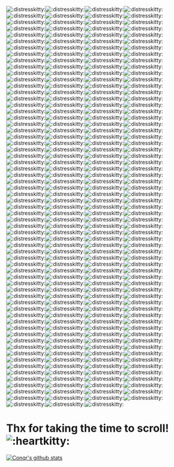 ![:distresskitty:](https://cdn.discordapp.com/emojis/748269816527323306.png?size=32)![:distresskitty:](https://cdn.discordapp.com/emojis/748269816527323306.png?size=32)![:distresskitty:](https://cdn.discordapp.com/emojis/748269816527323306.png?size=32)![:distresskitty:](https://cdn.discordapp.com/emojis/748269816527323306.png?size=32)![:distresskitty:](https://cdn.discordapp.com/emojis/748269816527323306.png?size=32)![:distresskitty:](https://cdn.discordapp.com/emojis/748269816527323306.png?size=32)![:distresskitty:](https://cdn.discordapp.com/emojis/748269816527323306.png?size=32)![:distresskitty:](https://cdn.discordapp.com/emojis/748269816527323306.png?size=32)![:distresskitty:](https://cdn.discordapp.com/emojis/748269816527323306.png?size=32)![:distresskitty:](https://cdn.discordapp.com/emojis/748269816527323306.png?size=32)![:distresskitty:](https://cdn.discordapp.com/emojis/748269816527323306.png?size=32)![:distresskitty:](https://cdn.discordapp.com/emojis/748269816527323306.png?size=32)![:distresskitty:](https://cdn.discordapp.com/emojis/748269816527323306.png?size=32)![:distresskitty:](https://cdn.discordapp.com/emojis/748269816527323306.png?size=32)![:distresskitty:](https://cdn.discordapp.com/emojis/748269816527323306.png?size=32)![:distresskitty:](https://cdn.discordapp.com/emojis/748269816527323306.png?size=32)![:distresskitty:](https://cdn.discordapp.com/emojis/748269816527323306.png?size=32)![:distresskitty:](https://cdn.discordapp.com/emojis/748269816527323306.png?size=32)![:distresskitty:](https://cdn.discordapp.com/emojis/748269816527323306.png?size=32)![:distresskitty:](https://cdn.discordapp.com/emojis/748269816527323306.png?size=32)![:distresskitty:](https://cdn.discordapp.com/emojis/748269816527323306.png?size=32)![:distresskitty:](https://cdn.discordapp.com/emojis/748269816527323306.png?size=32)![:distresskitty:](https://cdn.discordapp.com/emojis/748269816527323306.png?size=32)![:distresskitty:](https://cdn.discordapp.com/emojis/748269816527323306.png?size=32)![:distresskitty:](https://cdn.discordapp.com/emojis/748269816527323306.png?size=32)![:distresskitty:](https://cdn.discordapp.com/emojis/748269816527323306.png?size=32)![:distresskitty:](https://cdn.discordapp.com/emojis/748269816527323306.png?size=32)![:distresskitty:](https://cdn.discordapp.com/emojis/748269816527323306.png?size=32)![:distresskitty:](https://cdn.discordapp.com/emojis/748269816527323306.png?size=32)![:distresskitty:](https://cdn.discordapp.com/emojis/748269816527323306.png?size=32)![:distresskitty:](https://cdn.discordapp.com/emojis/748269816527323306.png?size=32)![:distresskitty:](https://cdn.discordapp.com/emojis/748269816527323306.png?size=32)![:distresskitty:](https://cdn.discordapp.com/emojis/748269816527323306.png?size=32)![:distresskitty:](https://cdn.discordapp.com/emojis/748269816527323306.png?size=32)![:distresskitty:](https://cdn.discordapp.com/emojis/748269816527323306.png?size=32)![:distresskitty:](https://cdn.discordapp.com/emojis/748269816527323306.png?size=32)![:distresskitty:](https://cdn.discordapp.com/emojis/748269816527323306.png?size=32)![:distresskitty:](https://cdn.discordapp.com/emojis/748269816527323306.png?size=32)![:distresskitty:](https://cdn.discordapp.com/emojis/748269816527323306.png?size=32)![:distresskitty:](https://cdn.discordapp.com/emojis/748269816527323306.png?size=32)![:distresskitty:](https://cdn.discordapp.com/emojis/748269816527323306.png?size=32)![:distresskitty:](https://cdn.discordapp.com/emojis/748269816527323306.png?size=32)![:distresskitty:](https://cdn.discordapp.com/emojis/748269816527323306.png?size=32)![:distresskitty:](https://cdn.discordapp.com/emojis/748269816527323306.png?size=32)![:distresskitty:](https://cdn.discordapp.com/emojis/748269816527323306.png?size=32)![:distresskitty:](https://cdn.discordapp.com/emojis/748269816527323306.png?size=32)![:distresskitty:](https://cdn.discordapp.com/emojis/748269816527323306.png?size=32)![:distresskitty:](https://cdn.discordapp.com/emojis/748269816527323306.png?size=32)![:distresskitty:](https://cdn.discordapp.com/emojis/748269816527323306.png?size=32)![:distresskitty:](https://cdn.discordapp.com/emojis/748269816527323306.png?size=32)![:distresskitty:](https://cdn.discordapp.com/emojis/748269816527323306.png?size=32)![:distresskitty:](https://cdn.discordapp.com/emojis/748269816527323306.png?size=32)![:distresskitty:](https://cdn.discordapp.com/emojis/748269816527323306.png?size=32)![:distresskitty:](https://cdn.discordapp.com/emojis/748269816527323306.png?size=32)![:distresskitty:](https://cdn.discordapp.com/emojis/748269816527323306.png?size=32)![:distresskitty:](https://cdn.discordapp.com/emojis/748269816527323306.png?size=32)![:distresskitty:](https://cdn.discordapp.com/emojis/748269816527323306.png?size=32)![:distresskitty:](https://cdn.discordapp.com/emojis/748269816527323306.png?size=32)![:distresskitty:](https://cdn.discordapp.com/emojis/748269816527323306.png?size=32)![:distresskitty:](https://cdn.discordapp.com/emojis/748269816527323306.png?size=32)![:distresskitty:](https://cdn.discordapp.com/emojis/748269816527323306.png?size=32)![:distresskitty:](https://cdn.discordapp.com/emojis/748269816527323306.png?size=32)![:distresskitty:](https://cdn.discordapp.com/emojis/748269816527323306.png?size=32)![:distresskitty:](https://cdn.discordapp.com/emojis/748269816527323306.png?size=32)![:distresskitty:](https://cdn.discordapp.com/emojis/748269816527323306.png?size=32)![:distresskitty:](https://cdn.discordapp.com/emojis/748269816527323306.png?size=32)![:distresskitty:](https://cdn.discordapp.com/emojis/748269816527323306.png?size=32)![:distresskitty:](https://cdn.discordapp.com/emojis/748269816527323306.png?size=32)![:distresskitty:](https://cdn.discordapp.com/emojis/748269816527323306.png?size=32)![:distresskitty:](https://cdn.discordapp.com/emojis/748269816527323306.png?size=32)![:distresskitty:](https://cdn.discordapp.com/emojis/748269816527323306.png?size=32)![:distresskitty:](https://cdn.discordapp.com/emojis/748269816527323306.png?size=32)![:distresskitty:](https://cdn.discordapp.com/emojis/748269816527323306.png?size=32)![:distresskitty:](https://cdn.discordapp.com/emojis/748269816527323306.png?size=32)![:distresskitty:](https://cdn.discordapp.com/emojis/748269816527323306.png?size=32)![:distresskitty:](https://cdn.discordapp.com/emojis/748269816527323306.png?size=32)![:distresskitty:](https://cdn.discordapp.com/emojis/748269816527323306.png?size=32)![:distresskitty:](https://cdn.discordapp.com/emojis/748269816527323306.png?size=32)![:distresskitty:](https://cdn.discordapp.com/emojis/748269816527323306.png?size=32)![:distresskitty:](https://cdn.discordapp.com/emojis/748269816527323306.png?size=32)![:distresskitty:](https://cdn.discordapp.com/emojis/748269816527323306.png?size=32)![:distresskitty:](https://cdn.discordapp.com/emojis/748269816527323306.png?size=32)![:distresskitty:](https://cdn.discordapp.com/emojis/748269816527323306.png?size=32)![:distresskitty:](https://cdn.discordapp.com/emojis/748269816527323306.png?size=32)![:distresskitty:](https://cdn.discordapp.com/emojis/748269816527323306.png?size=32)![:distresskitty:](https://cdn.discordapp.com/emojis/748269816527323306.png?size=32)![:distresskitty:](https://cdn.discordapp.com/emojis/748269816527323306.png?size=32)![:distresskitty:](https://cdn.discordapp.com/emojis/748269816527323306.png?size=32)![:distresskitty:](https://cdn.discordapp.com/emojis/748269816527323306.png?size=32)![:distresskitty:](https://cdn.discordapp.com/emojis/748269816527323306.png?size=32)![:distresskitty:](https://cdn.discordapp.com/emojis/748269816527323306.png?size=32)![:distresskitty:](https://cdn.discordapp.com/emojis/748269816527323306.png?size=32)![:distresskitty:](https://cdn.discordapp.com/emojis/748269816527323306.png?size=32)![:distresskitty:](https://cdn.discordapp.com/emojis/748269816527323306.png?size=32)![:distresskitty:](https://cdn.discordapp.com/emojis/748269816527323306.png?size=32)![:distresskitty:](https://cdn.discordapp.com/emojis/748269816527323306.png?size=32)![:distresskitty:](https://cdn.discordapp.com/emojis/748269816527323306.png?size=32)![:distresskitty:](https://cdn.discordapp.com/emojis/748269816527323306.png?size=32)![:distresskitty:](https://cdn.discordapp.com/emojis/748269816527323306.png?size=32)![:distresskitty:](https://cdn.discordapp.com/emojis/748269816527323306.png?size=32)![:distresskitty:](https://cdn.discordapp.com/emojis/748269816527323306.png?size=32)![:distresskitty:](https://cdn.discordapp.com/emojis/748269816527323306.png?size=32)![:distresskitty:](https://cdn.discordapp.com/emojis/748269816527323306.png?size=32)![:distresskitty:](https://cdn.discordapp.com/emojis/748269816527323306.png?size=32)![:distresskitty:](https://cdn.discordapp.com/emojis/748269816527323306.png?size=32)![:distresskitty:](https://cdn.discordapp.com/emojis/748269816527323306.png?size=32)![:distresskitty:](https://cdn.discordapp.com/emojis/748269816527323306.png?size=32)![:distresskitty:](https://cdn.discordapp.com/emojis/748269816527323306.png?size=32)![:distresskitty:](https://cdn.discordapp.com/emojis/748269816527323306.png?size=32)![:distresskitty:](https://cdn.discordapp.com/emojis/748269816527323306.png?size=32)![:distresskitty:](https://cdn.discordapp.com/emojis/748269816527323306.png?size=32)![:distresskitty:](https://cdn.discordapp.com/emojis/748269816527323306.png?size=32)![:distresskitty:](https://cdn.discordapp.com/emojis/748269816527323306.png?size=32)![:distresskitty:](https://cdn.discordapp.com/emojis/748269816527323306.png?size=32)![:distresskitty:](https://cdn.discordapp.com/emojis/748269816527323306.png?size=32)![:distresskitty:](https://cdn.discordapp.com/emojis/748269816527323306.png?size=32)![:distresskitty:](https://cdn.discordapp.com/emojis/748269816527323306.png?size=32)![:distresskitty:](https://cdn.discordapp.com/emojis/748269816527323306.png?size=32)![:distresskitty:](https://cdn.discordapp.com/emojis/748269816527323306.png?size=32)![:distresskitty:](https://cdn.discordapp.com/emojis/748269816527323306.png?size=32)![:distresskitty:](https://cdn.discordapp.com/emojis/748269816527323306.png?size=32)![:distresskitty:](https://cdn.discordapp.com/emojis/748269816527323306.png?size=32)![:distresskitty:](https://cdn.discordapp.com/emojis/748269816527323306.png?size=32)![:distresskitty:](https://cdn.discordapp.com/emojis/748269816527323306.png?size=32)![:distresskitty:](https://cdn.discordapp.com/emojis/748269816527323306.png?size=32)![:distresskitty:](https://cdn.discordapp.com/emojis/748269816527323306.png?size=32)![:distresskitty:](https://cdn.discordapp.com/emojis/748269816527323306.png?size=32)![:distresskitty:](https://cdn.discordapp.com/emojis/748269816527323306.png?size=32)![:distresskitty:](https://cdn.discordapp.com/emojis/748269816527323306.png?size=32)![:distresskitty:](https://cdn.discordapp.com/emojis/748269816527323306.png?size=32)![:distresskitty:](https://cdn.discordapp.com/emojis/748269816527323306.png?size=32)![:distresskitty:](https://cdn.discordapp.com/emojis/748269816527323306.png?size=32)![:distresskitty:](https://cdn.discordapp.com/emojis/748269816527323306.png?size=32)![:distresskitty:](https://cdn.discordapp.com/emojis/748269816527323306.png?size=32)![:distresskitty:](https://cdn.discordapp.com/emojis/748269816527323306.png?size=32)![:distresskitty:](https://cdn.discordapp.com/emojis/748269816527323306.png?size=32)![:distresskitty:](https://cdn.discordapp.com/emojis/748269816527323306.png?size=32)![:distresskitty:](https://cdn.discordapp.com/emojis/748269816527323306.png?size=32)![:distresskitty:](https://cdn.discordapp.com/emojis/748269816527323306.png?size=32)![:distresskitty:](https://cdn.discordapp.com/emojis/748269816527323306.png?size=32)![:distresskitty:](https://cdn.discordapp.com/emojis/748269816527323306.png?size=32)![:distresskitty:](https://cdn.discordapp.com/emojis/748269816527323306.png?size=32)![:distresskitty:](https://cdn.discordapp.com/emojis/748269816527323306.png?size=32)![:distresskitty:](https://cdn.discordapp.com/emojis/748269816527323306.png?size=32)![:distresskitty:](https://cdn.discordapp.com/emojis/748269816527323306.png?size=32)![:distresskitty:](https://cdn.discordapp.com/emojis/748269816527323306.png?size=32)![:distresskitty:](https://cdn.discordapp.com/emojis/748269816527323306.png?size=32)![:distresskitty:](https://cdn.discordapp.com/emojis/748269816527323306.png?size=32)![:distresskitty:](https://cdn.discordapp.com/emojis/748269816527323306.png?size=32)![:distresskitty:](https://cdn.discordapp.com/emojis/748269816527323306.png?size=32)![:distresskitty:](https://cdn.discordapp.com/emojis/748269816527323306.png?size=32)![:distresskitty:](https://cdn.discordapp.com/emojis/748269816527323306.png?size=32)![:distresskitty:](https://cdn.discordapp.com/emojis/748269816527323306.png?size=32)![:distresskitty:](https://cdn.discordapp.com/emojis/748269816527323306.png?size=32)![:distresskitty:](https://cdn.discordapp.com/emojis/748269816527323306.png?size=32)![:distresskitty:](https://cdn.discordapp.com/emojis/748269816527323306.png?size=32)![:distresskitty:](https://cdn.discordapp.com/emojis/748269816527323306.png?size=32)![:distresskitty:](https://cdn.discordapp.com/emojis/748269816527323306.png?size=32)![:distresskitty:](https://cdn.discordapp.com/emojis/748269816527323306.png?size=32)![:distresskitty:](https://cdn.discordapp.com/emojis/748269816527323306.png?size=32)![:distresskitty:](https://cdn.discordapp.com/emojis/748269816527323306.png?size=32)![:distresskitty:](https://cdn.discordapp.com/emojis/748269816527323306.png?size=32)![:distresskitty:](https://cdn.discordapp.com/emojis/748269816527323306.png?size=32)![:distresskitty:](https://cdn.discordapp.com/emojis/748269816527323306.png?size=32)![:distresskitty:](https://cdn.discordapp.com/emojis/748269816527323306.png?size=32)![:distresskitty:](https://cdn.discordapp.com/emojis/748269816527323306.png?size=32)![:distresskitty:](https://cdn.discordapp.com/emojis/748269816527323306.png?size=32)![:distresskitty:](https://cdn.discordapp.com/emojis/748269816527323306.png?size=32)![:distresskitty:](https://cdn.discordapp.com/emojis/748269816527323306.png?size=32)![:distresskitty:](https://cdn.discordapp.com/emojis/748269816527323306.png?size=32)![:distresskitty:](https://cdn.discordapp.com/emojis/748269816527323306.png?size=32)![:distresskitty:](https://cdn.discordapp.com/emojis/748269816527323306.png?size=32)![:distresskitty:](https://cdn.discordapp.com/emojis/748269816527323306.png?size=32)![:distresskitty:](https://cdn.discordapp.com/emojis/748269816527323306.png?size=32)![:distresskitty:](https://cdn.discordapp.com/emojis/748269816527323306.png?size=32)![:distresskitty:](https://cdn.discordapp.com/emojis/748269816527323306.png?size=32)![:distresskitty:](https://cdn.discordapp.com/emojis/748269816527323306.png?size=32)![:distresskitty:](https://cdn.discordapp.com/emojis/748269816527323306.png?size=32)![:distresskitty:](https://cdn.discordapp.com/emojis/748269816527323306.png?size=32)![:distresskitty:](https://cdn.discordapp.com/emojis/748269816527323306.png?size=32)![:distresskitty:](https://cdn.discordapp.com/emojis/748269816527323306.png?size=32)![:distresskitty:](https://cdn.discordapp.com/emojis/748269816527323306.png?size=32)![:distresskitty:](https://cdn.discordapp.com/emojis/748269816527323306.png?size=32)![:distresskitty:](https://cdn.discordapp.com/emojis/748269816527323306.png?size=32)![:distresskitty:](https://cdn.discordapp.com/emojis/748269816527323306.png?size=32)![:distresskitty:](https://cdn.discordapp.com/emojis/748269816527323306.png?size=32)![:distresskitty:](https://cdn.discordapp.com/emojis/748269816527323306.png?size=32)![:distresskitty:](https://cdn.discordapp.com/emojis/748269816527323306.png?size=32)![:distresskitty:](https://cdn.discordapp.com/emojis/748269816527323306.png?size=32)![:distresskitty:](https://cdn.discordapp.com/emojis/748269816527323306.png?size=32)![:distresskitty:](https://cdn.discordapp.com/emojis/748269816527323306.png?size=32)![:distresskitty:](https://cdn.discordapp.com/emojis/748269816527323306.png?size=32)![:distresskitty:](https://cdn.discordapp.com/emojis/748269816527323306.png?size=32)![:distresskitty:](https://cdn.discordapp.com/emojis/748269816527323306.png?size=32)![:distresskitty:](https://cdn.discordapp.com/emojis/748269816527323306.png?size=32)![:distresskitty:](https://cdn.discordapp.com/emojis/748269816527323306.png?size=32)![:distresskitty:](https://cdn.discordapp.com/emojis/748269816527323306.png?size=32)![:distresskitty:](https://cdn.discordapp.com/emojis/748269816527323306.png?size=32)![:distresskitty:](https://cdn.discordapp.com/emojis/748269816527323306.png?size=32)![:distresskitty:](https://cdn.discordapp.com/emojis/748269816527323306.png?size=32)![:distresskitty:](https://cdn.discordapp.com/emojis/748269816527323306.png?size=32)![:distresskitty:](https://cdn.discordapp.com/emojis/748269816527323306.png?size=32)![:distresskitty:](https://cdn.discordapp.com/emojis/748269816527323306.png?size=32)![:distresskitty:](https://cdn.discordapp.com/emojis/748269816527323306.png?size=32)![:distresskitty:](https://cdn.discordapp.com/emojis/748269816527323306.png?size=32)![:distresskitty:](https://cdn.discordapp.com/emojis/748269816527323306.png?size=32)![:distresskitty:](https://cdn.discordapp.com/emojis/748269816527323306.png?size=32)![:distresskitty:](https://cdn.discordapp.com/emojis/748269816527323306.png?size=32)![:distresskitty:](https://cdn.discordapp.com/emojis/748269816527323306.png?size=32)![:distresskitty:](https://cdn.discordapp.com/emojis/748269816527323306.png?size=32)![:distresskitty:](https://cdn.discordapp.com/emojis/748269816527323306.png?size=32)![:distresskitty:](https://cdn.discordapp.com/emojis/748269816527323306.png?size=32)![:distresskitty:](https://cdn.discordapp.com/emojis/748269816527323306.png?size=32)![:distresskitty:](https://cdn.discordapp.com/emojis/748269816527323306.png?size=32)![:distresskitty:](https://cdn.discordapp.com/emojis/748269816527323306.png?size=32)![:distresskitty:](https://cdn.discordapp.com/emojis/748269816527323306.png?size=32)![:distresskitty:](https://cdn.discordapp.com/emojis/748269816527323306.png?size=32)![:distresskitty:](https://cdn.discordapp.com/emojis/748269816527323306.png?size=32)![:distresskitty:](https://cdn.discordapp.com/emojis/748269816527323306.png?size=32)![:distresskitty:](https://cdn.discordapp.com/emojis/748269816527323306.png?size=32)![:distresskitty:](https://cdn.discordapp.com/emojis/748269816527323306.png?size=32)![:distresskitty:](https://cdn.discordapp.com/emojis/748269816527323306.png?size=32)![:distresskitty:](https://cdn.discordapp.com/emojis/748269816527323306.png?size=32)![:distresskitty:](https://cdn.discordapp.com/emojis/748269816527323306.png?size=32)![:distresskitty:](https://cdn.discordapp.com/emojis/748269816527323306.png?size=32)![:distresskitty:](https://cdn.discordapp.com/emojis/748269816527323306.png?size=32)![:distresskitty:](https://cdn.discordapp.com/emojis/748269816527323306.png?size=32)![:distresskitty:](https://cdn.discordapp.com/emojis/748269816527323306.png?size=32)![:distresskitty:](https://cdn.discordapp.com/emojis/748269816527323306.png?size=32)![:distresskitty:](https://cdn.discordapp.com/emojis/748269816527323306.png?size=32)![:distresskitty:](https://cdn.discordapp.com/emojis/748269816527323306.png?size=32)![:distresskitty:](https://cdn.discordapp.com/emojis/748269816527323306.png?size=32)![:distresskitty:](https://cdn.discordapp.com/emojis/748269816527323306.png?size=32)![:distresskitty:](https://cdn.discordapp.com/emojis/748269816527323306.png?size=32)![:distresskitty:](https://cdn.discordapp.com/emojis/748269816527323306.png?size=32)![:distresskitty:](https://cdn.discordapp.com/emojis/748269816527323306.png?size=32)![:distresskitty:](https://cdn.discordapp.com/emojis/748269816527323306.png?size=32)![:distresskitty:](https://cdn.discordapp.com/emojis/748269816527323306.png?size=32)![:distresskitty:](https://cdn.discordapp.com/emojis/748269816527323306.png?size=32)![:distresskitty:](https://cdn.discordapp.com/emojis/748269816527323306.png?size=32)![:distresskitty:](https://cdn.discordapp.com/emojis/748269816527323306.png?size=32)![:distresskitty:](https://cdn.discordapp.com/emojis/748269816527323306.png?size=32)![:distresskitty:](https://cdn.discordapp.com/emojis/748269816527323306.png?size=32)![:distresskitty:](https://cdn.discordapp.com/emojis/748269816527323306.png?size=32)![:distresskitty:](https://cdn.discordapp.com/emojis/748269816527323306.png?size=32)![:distresskitty:](https://cdn.discordapp.com/emojis/748269816527323306.png?size=32)![:distresskitty:](https://cdn.discordapp.com/emojis/748269816527323306.png?size=32)![:distresskitty:](https://cdn.discordapp.com/emojis/748269816527323306.png?size=32)![:distresskitty:](https://cdn.discordapp.com/emojis/748269816527323306.png?size=32)![:distresskitty:](https://cdn.discordapp.com/emojis/748269816527323306.png?size=32)![:distresskitty:](https://cdn.discordapp.com/emojis/748269816527323306.png?size=32)





# Thx for taking the time to scroll! ![:heartkitty:](https://cdn.discordapp.com/emojis/704077741959413871.gif?size=32)
[![Conqr's github stats](https://github-readme-stats.vercel.app/api?username=conqr&theme=dracula)](https://tryitands.ee/)
